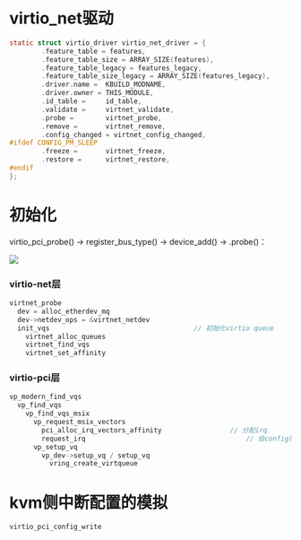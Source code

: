 # virtio_net驱动

```c
static struct virtio_driver virtio_net_driver = {
        .feature_table = features,
        .feature_table_size = ARRAY_SIZE(features),
        .feature_table_legacy = features_legacy,
        .feature_table_size_legacy = ARRAY_SIZE(features_legacy),
        .driver.name =  KBUILD_MODNAME,
        .driver.owner = THIS_MODULE,
        .id_table =     id_table,
        .validate =     virtnet_validate,
        .probe =        virtnet_probe,
        .remove =       virtnet_remove,
        .config_changed = virtnet_config_changed,
#ifdef CONFIG_PM_SLEEP
        .freeze =       virtnet_freeze,
        .restore =      virtnet_restore,
#endif
};
```

# 初始化

virtio_pci_probe() -> register_bus_type() -> device_add() -> .probe()：

![](https://img2020.cnblogs.com/blog/1771657/202103/1771657-20210328173804452-1571678857.png)

### virtio-net层

```c
virtnet_probe
  dev = alloc_etherdev_mq
  dev->netdev_ops = &virtnet_netdev
  init_vqs                                    // 初始化virtio queue
    virtnet_alloc_queues
    virtnet_find_vqs
    virtnet_set_affinity
```

### virtio-pci层

```c
vp_modern_find_vqs
  vp_find_vqs
    vp_find_vqs_msix
      vp_request_msix_vectors
        pci_alloc_irq_vectors_affinity                 // 分配irq
        request_irq                                        // 给config队列的irq设置处理函数
      vp_setup_vq
        vp_dev->setup_vq / setup_vq
          vring_create_virtqueue
```

# kvm侧中断配置的模拟

```c
virtio_pci_config_write
```
